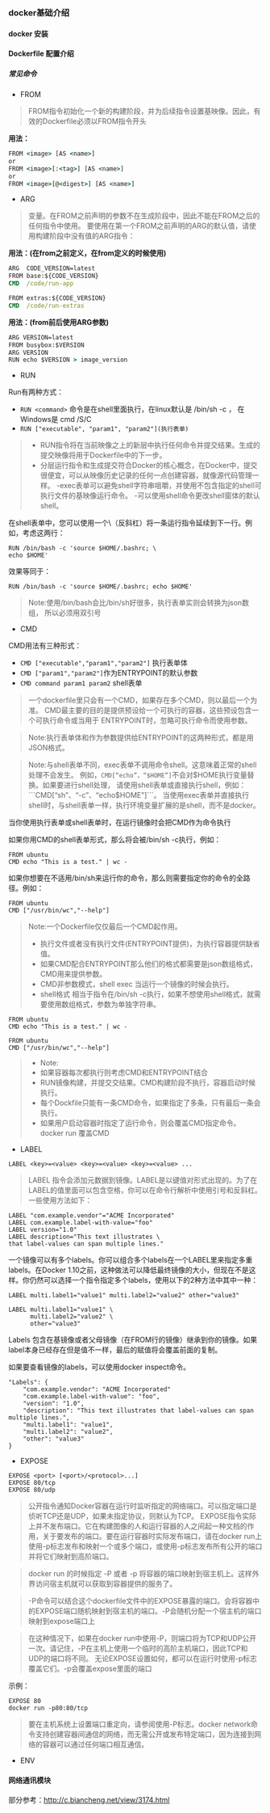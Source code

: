 ### docker基础介绍

#### docker 安装

#### Dockerfile 配置介绍

##### 常见命令

- FROM
> FROM指令初始化一个新的构建阶段，并为后续指令设置基映像。因此，有效的Dockerfile必须以FROM指令开头

**用法：**

```cmd
FROM <image> [AS <name>]
or
FROM <image>[:<tag>] [AS <name>]
or
FROM <image>[@<digest>] [AS <name>]
```

- ARG 
>变量。在FROM之前声明的参数不在生成阶段中，因此不能在FROM之后的任何指令中使用。
要使用在第一个FROM之前声明的ARG的默认值，请使用构建阶段中没有值的ARG指令：

**用法：(在from之前定义，在from定义的时候使用)**

```cmd
ARG  CODE_VERSION=latest
FROM base:${CODE_VERSION}
CMD  /code/run-app

FROM extras:${CODE_VERSION}
CMD  /code/run-extras
```

**用法：(from前后使用ARG参数)**

```cmd
ARG VERSION=latest
FROM busybox:$VERSION
ARG VERSION
RUN echo $VERSION > image_version
```

- RUN

Run有两种方式：

-  ```RUN <command>``` 命令是在shell里面执行，在linux默认是 /bin/sh -c ，
    在Windows是 cmd /S/C
- ```RUN ["executable", "param1", "param2"](执行表单)```

>- RUN指令将在当前映像之上的新层中执行任何命令并提交结果。生成的提交映像将用于Dockerfile中的下一步。
>- 分层运行指令和生成提交符合Docker的核心概念，在Docker中，提交很便宜，可以从映像历史记录的任何一点创建容器，就像源代码管理一样。
>-exec表单可以避免shell字符串咀嚼，并使用不包含指定的shell可执行文件的基映像运行命令。
>-可以使用shell命令更改shell窗体的默认shell。

在shell表单中，您可以使用一个\（反斜杠）将一条运行指令延续到下一行。例如，考虑这两行：
```
RUN /bin/bash -c 'source $HOME/.bashrc; \
echo $HOME'
```
效果等同于：
```
RUN /bin/bash -c 'source $HOME/.bashrc; echo $HOME'
```

>Note:使用/bin/bash会比/bin/sh好很多，执行表单实则会转换为json数组，
所以必须用双引号


- CMD

CMD用法有三种形式：

- ```CMD ["executable","param1","param2"]``` 执行表单体
- ```CMD ["param1","param2"]```作为ENTRYPOINT的默认参数
- ```CMD command param1 param2``` shell表单

>一个dockerfile里只会有一个CMD，如果存在多个CMD，则以最后一个为准。
CMD最主要的目的是提供预设给一个可执行的容器，这些预设包含一个可执行命令或当用于
ENTRYPOINT时，忽略可执行命令而使用参数。


>Note:执行表单体和作为参数提供给ENTRYPOINT的这两种形式，都是用JSON格式。

>Note:与shell表单不同，exec表单不调用命令shell。这意味着正常的shell处理不会发生。
例如，```CMD[“echo”，“$HOME”]```不会对$HOME执行变量替换。如果要进行shell处理，
请使用shell表单或直接执行shell，例如：```CMD[“sh”、“-c”、“echo$HOME”]```。
当使用exec表单并直接执行shell时，与shell表单一样，执行环境变量扩展的是shell，而不是docker。


当你使用执行表单或shell表单时，在运行镜像时会把CMD作为命令执行

如果你用CMD的shell表单形式，那么将会被/bin/sh -c执行，例如：

```
FROM ubuntu
CMD echo "This is a test." | wc -
```
如果你想要在不适用/bin/sh来运行你的命令，那么则需要指定你的命令的全路径。例如：

```
FROM ubuntu
CMD ["/usr/bin/wc","--help"]
```

>Note:一个Dockerfile仅仅最后一个CMD起作用。
>- 执行文件或者没有执行文件(ENTRYPOINT提供)，为执行容器提供缺省值。
>- 如果CMD配合ENTRYPOINT那么他们的格式都需要是json数组格式，CMD用来提供参数。
>- CMD非参数模式，shell exec 当运行一个镜像的时候会执行。
>- shell格式 相当于指令在/bin/sh -c执行，如果不想使用shell格式，就需要使用数组格式，参数为单独字符串。

```
FROM ubuntu
CMD echo "This is a test." | wc -
```
```
FROM ubuntu
CMD ["/usr/bin/wc","--help"]
```
>- Note:
>- 如果容器每次都执行则考虑CMD和ENTRYPOINT结合
>- RUN镜像构建，并提交交结果。CMD构建阶段不执行，容器启动时候执行。
>- 每个Dockfile只能有一条CMD命令，如果指定了多条，只有最后一条会执行。
>- 如果用户启动容器时指定了运行命令，则会覆盖CMD指定命令。 docker run 覆盖CMD


- LABEL

```
LABEL <key>=<value> <key>=<value> <key>=<value> ...
```

>LABEL 指令会添加元数据到镜像。LABEL是以键值对形式出现的。为了在LABEL的值里面可以包含空格，你可以在命令行解析中使用引号和反斜杠。一些使用方法如下：

```
LABEL "com.example.vendor"="ACME Incorporated"
LABEL com.example.label-with-value="foo"
LABEL version="1.0"
LABEL description="This text illustrates \
that label-values can span multiple lines."
```

一个镜像可以有多个labels。你可以组合多个labels在一个LABEL里来指定多重labels。在Docker 1.10之前，这种做法可以降低最终镜像的大小，但现在不是这样。你仍然可以选择一个指令指定多个labels，使用以下的2种方法中其中一种：

```
LABEL multi.label1="value1" multi.label2="value2" other="value3"
```

```
LABEL multi.label1="value1" \
      multi.label2="value2" \
      other="value3"
```

Labels 包含在基镜像或者父母镜像（在FROM行的镜像）继承到你的镜像。如果label本身已经存在但是值不一样，最后的赋值将会覆盖前面的复制。

如果要查看镜像的labels，可以使用docker inspect命令。

```
"Labels": {
    "com.example.vendor": "ACME Incorporated"
    "com.example.label-with-value": "foo",
    "version": "1.0",
    "description": "This text illustrates that label-values can span multiple lines.",
    "multi.label1": "value1",
    "multi.label2": "value2",
    "other": "value3"
}
```

- EXPOSE

```
EXPOSE <port> [<port>/<protocol>...]
EXPOSE 80/tcp
EXPOSE 80/udp
```

>公开指令通知Docker容器在运行时监听指定的网络端口。可以指定端口是侦听TCP还是UDP，如果未指定协议，则默认为TCP。
>EXPOSE指令实际上并不发布端口。它在构建图像的人和运行容器的人之间起一种文档的作用，关于要发布的端口。要在运行容器时实际发布端口，请在docker run上使用-p标志发布和映射一个或多个端口，或使用-p标志发布所有公开的端口并将它们映射到高阶端口。
 
>docker  run 的时候指定  -P  或者 -p 将容器的端口映射到宿主机上。这样外界访问宿主机就可以获取到容器提供的服务了。
 
>-P命令可以结合这个dockerfile文件中的EXPOSE暴露的端口。会将容器中的EXPOSE端口随机映射到宿主机的端口。-P会随机分配一个宿主机的端口映射到expose端口上

>在这种情况下，如果在docker run中使用-P，则端口将为TCP和UDP公开一次。请记住，-P在主机上使用一个临时的高阶主机端口，因此TCP和UDP的端口将不同。
无论EXPOSE设置如何，都可以在运行时使用-p标志覆盖它们。-p会覆盖expose里面的端口


示例：

```
EXPOSE 80
docker run -p80:80/tcp
```

>要在主机系统上设置端口重定向，请参阅使用-P标志。docker network命令支持创建容器间通信的网络，而无需公开或发布特定端口，因为连接到网络的容器可以通过任何端口相互通信。


- ENV


#### 网络通讯模块


部分参考：http://c.biancheng.net/view/3174.html